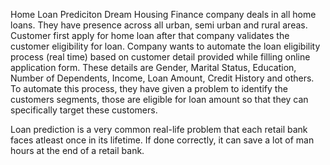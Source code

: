 Home Loan Prediciton
 Dream Housing Finance company deals in all home loans. They have presence across all urban, semi urban and rural areas. 
 Customer first apply for home loan after that company validates the customer eligibility for loan.
 Company wants to automate the loan eligibility process (real time) based on customer detail provided while filling online application form. These details are Gender, Marital Status, Education, Number of Dependents, Income, Loan Amount, Credit History and others.
 To automate this process, they have given a problem to identify the customers segments, those are eligible for loan amount so that they can specifically target these customers.

Loan prediction is a very common real-life problem that each retail bank faces atleast once in its lifetime. 
If done correctly, it can save a lot of man hours at the end of a retail bank.
